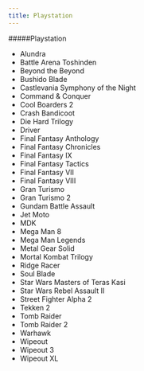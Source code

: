 ```yaml
---
title: Playstation
---
```


#####Playstation

- Alundra
- Battle Arena Toshinden
- Beyond the Beyond
- Bushido Blade
- Castlevania Symphony of the Night
- Command & Conquer
- Cool Boarders 2
- Crash Bandicoot
- Die Hard Trilogy
- Driver
- Final Fantasy Anthology
- Final Fantasy Chronicles
- Final Fantasy IX
- Final Fantasy Tactics
- Final Fantasy VII
- Final Fantasy VIII
- Gran Turismo
- Gran Turismo 2
- Gundam Battle Assault
- Jet Moto
- MDK
- Mega Man 8
- Mega Man Legends
- Metal Gear Solid
- Mortal Kombat Trilogy
- Ridge Racer
- Soul Blade
- Star Wars Masters of Teras Kasi
- Star Wars Rebel Assault II
- Street Fighter Alpha 2
- Tekken 2
- Tomb Raider
- Tomb Raider 2
- Warhawk
- Wipeout
- Wipeout 3
- Wipeout XL

